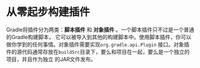 从零起步构建插件
=======================
Gradle将插件分为两类：**脚本插件** 和 **对象插件** 。一个脚本插件只不过是一个普通的Gradle构建脚本，
它可以被导入到其他的构建脚本中。使用脚本插件，你可以做你学到的任何事情。对象插件需要实现`org.gradle.api.Plugin`
接口。对象插件的源代码通常存放在`buildSrc`目录下，要么和项目在一起，要么是一个独立的项目，并且作为独立
的JAR文件发布。
